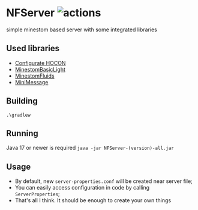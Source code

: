 # NFServer ![actions](https://github.com/notfoundname/NFServer/actions/workflows/gradle.yml/badge.svg)
simple minestom based server with some integrated libraries
## Used libraries
- [Configurate HOCON](https://github.com/SpongePowered/Configurate/)
- [MinestomBasicLight](https://github.com/notfoundname/MinestomBasicLight)
- [MinestomFluids](https://github.com/TogAr2/MinestomFluids)
- [MiniMessage](https://github.com/KyoriPowered/adventure)
## Building
`.\gradlew`
## Running
Java 17 or newer is required
`java -jar NFServer-(version)-all.jar`
## Usage
- By default, new `server-properties.conf` will be created near server file;
- You can easily access configuration in code by calling `ServerProperties`;
- That's all I think. It should be enough to create your own things